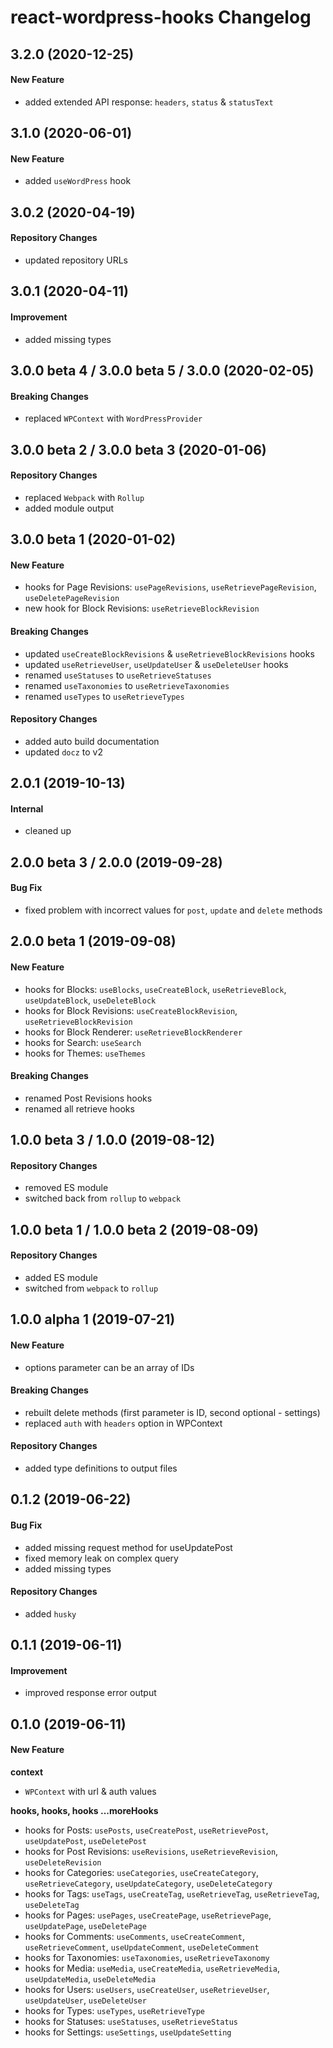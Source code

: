 # react-wordpress-hooks Changelog

## 3.2.0 (2020-12-25)

#### New Feature

- added extended API response: `headers`, `status` & `statusText`

## 3.1.0 (2020-06-01)

#### New Feature

- added `useWordPress` hook

## 3.0.2 (2020-04-19)

#### Repository Changes

- updated repository URLs

## 3.0.1 (2020-04-11)

#### Improvement

- added missing types

## 3.0.0 beta 4 / 3.0.0 beta 5 / 3.0.0 (2020-02-05)

#### Breaking Changes

- replaced `WPContext` with `WordPressProvider`

## 3.0.0 beta 2 / 3.0.0 beta 3 (2020-01-06)

#### Repository Changes

- replaced `Webpack` with `Rollup`
- added module output

## 3.0.0 beta 1 (2020-01-02)

#### New Feature

- hooks for Page Revisions: `usePageRevisions`, `useRetrievePageRevision`, `useDeletePageRevision`
- new hook for Block Revisions: `useRetrieveBlockRevision`

#### Breaking Changes

- updated `useCreateBlockRevisions` & `useRetrieveBlockRevisions` hooks
- updated `useRetrieveUser`, `useUpdateUser` & `useDeleteUser` hooks
- renamed `useStatuses` to `useRetrieveStatuses`
- renamed `useTaxonomies` to `useRetrieveTaxonomies`
- renamed `useTypes` to `useRetrieveTypes`

#### Repository Changes

- added auto build documentation
- updated `docz` to v2

## 2.0.1 (2019-10-13)

#### Internal

- cleaned up

## 2.0.0 beta 3 / 2.0.0 (2019-09-28)

#### Bug Fix

- fixed problem with incorrect values for `post`, `update` and `delete` methods

## 2.0.0 beta 1 (2019-09-08)

#### New Feature

- hooks for Blocks: `useBlocks`, `useCreateBlock`, `useRetrieveBlock`, `useUpdateBlock`, `useDeleteBlock`
- hooks for Block Revisions: `useCreateBlockRevision`, `useRetrieveBlockRevision`
- hooks for Block Renderer: `useRetrieveBlockRenderer`
- hooks for Search: `useSearch`
- hooks for Themes: `useThemes`

#### Breaking Changes

- renamed Post Revisions hooks
- renamed all retrieve hooks

## 1.0.0 beta 3 / 1.0.0 (2019-08-12)

#### Repository Changes

- removed ES module
- switched back from `rollup` to `webpack`

## 1.0.0 beta 1 / 1.0.0 beta 2 (2019-08-09)

#### Repository Changes

- added ES module
- switched from `webpack` to `rollup`

## 1.0.0 alpha 1 (2019-07-21)

#### New Feature

- options parameter can be an array of IDs

#### Breaking Changes

- rebuilt delete methods (first parameter is ID, second optional - settings)
- replaced `auth` with `headers` option in WPContext

#### Repository Changes

- added type definitions to output files

## 0.1.2 (2019-06-22)

#### Bug Fix

- added missing request method for useUpdatePost
- fixed memory leak on complex query
- added missing types

#### Repository Changes

- added `husky`

## 0.1.1 (2019-06-11)

#### Improvement

- improved response error output

## 0.1.0 (2019-06-11)

#### New Feature

**context**

- `WPContext` with url & auth values

**hooks, hooks, hooks ...moreHooks**

- hooks for Posts: `usePosts`, `useCreatePost`, `useRetrievePost`, `useUpdatePost`, `useDeletePost`
- hooks for Post Revisions: `useRevisions`, `useRetrieveRevision`, `useDeleteRevision`
- hooks for Categories: `useCategories`, `useCreateCategory`, `useRetrieveCategory`, `useUpdateCategory`, `useDeleteCategory`
- hooks for Tags: `useTags`, `useCreateTag`, `useRetrieveTag`, `useRetrieveTag`, `useDeleteTag`
- hooks for Pages: `usePages`, `useCreatePage`, `useRetrievePage`, `useUpdatePage`, `useDeletePage`
- hooks for Comments: `useComments`, `useCreateComment`, `useRetrieveComment`, `useUpdateComment`, `useDeleteComment`
- hooks for Taxonomies: `useTaxonomies`, `useRetrieveTaxonomy`
- hooks for Media: `useMedia`, `useCreateMedia`, `useRetrieveMedia`, `useUpdateMedia`, `useDeleteMedia`
- hooks for Users: `useUsers`, `useCreateUser`, `useRetrieveUser`, `useUpdateUser`, `useDeleteUser`
- hooks for Types: `useTypes`, `useRetrieveType`
- hooks for Statuses: `useStatuses`, `useRetrieveStatus`
- hooks for Settings: `useSettings`, `useUpdateSetting`
